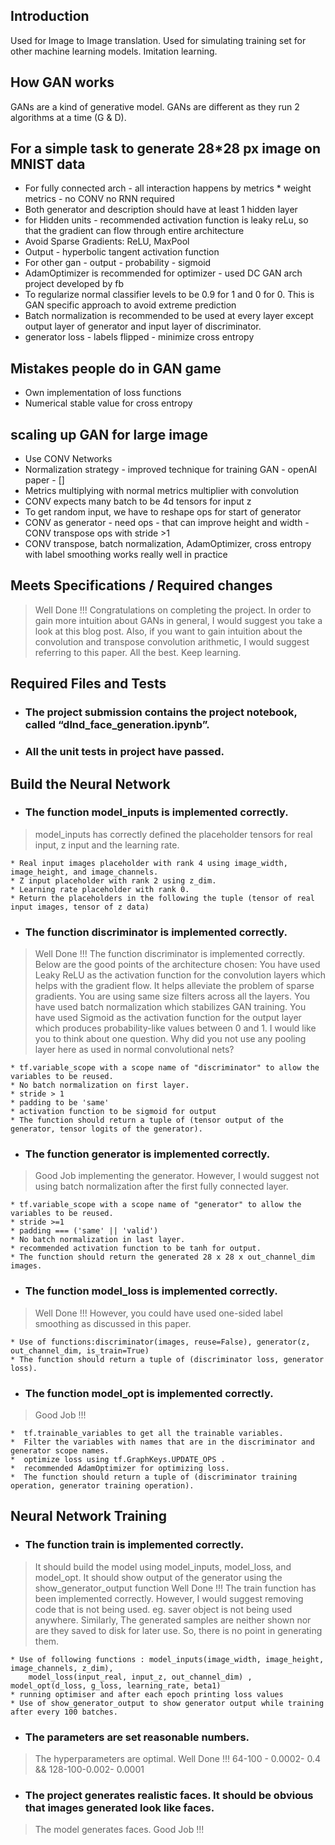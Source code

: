 ## Introduction
Used for Image to Image translation.
Used for simulating training set for other machine learning models.
Imitation learning.

## How GAN works
GANs are a kind of generative model.
GANs are different as they run 2 algorithms at a time (G & D).

## For a simple task to  generate 28*28 px image on MNIST data

* For fully connected arch - all interaction happens by metrics * weight metrics - no CONV no RNN required
* Both generator and description should have at least 1 hidden layer
* for Hidden units - recommended activation function is leaky reLu, so that the gradient can flow through entire architecture
* Avoid Sparse Gradients: ReLU, MaxPool
* Output - hyperbolic tangent activation function
* For other gan - output - probability - sigmoid
* AdamOptimizer is recommended for optimizer - used DC GAN arch project developed by fb
* To regularize normal classifier levels to be 0.9 for 1 and 0 for 0. This is GAN specific approach to avoid extreme prediction
* Batch normalization is recommended to be used at every layer except output layer of generator and input layer of discriminator.
* generator loss - labels flipped - minimize cross entropy

## Mistakes people do in GAN game
* Own implementation of loss functions
* Numerical stable value for cross entropy

## scaling up GAN for large image
* Use CONV Networks
* Normalization strategy - improved technique for training GAN - openAI paper - []
* Metrics multiplying with normal metrics multiplier with convolution
* CONV expects many batch to be 4d tensors for input z
* To get random input, we have to reshape ops for start of generator
* CONV as generator - need ops - that can improve height and width - CONV transpose ops with stride >1
* CONV transpose, batch normalization, AdamOptimizer, cross entropy with label smoothing works really well in practice


##  Meets Specifications / Required changes 
>Well Done !!! Congratulations on completing the project.
In order to gain more intuition about GANs in general, I would suggest you take a look at this blog post. Also, if you want to gain intuition about the convolution and transpose convolution arithmetic, I would suggest referring to this paper.
All the best. Keep learning.


## Required Files and Tests

* ### The project submission contains the project notebook, called “dlnd_face_generation.ipynb”.
* ### All the unit tests in project have passed.


## Build the Neural Network

* ### The function model_inputs is implemented correctly.
>model_inputs has correctly defined the placeholder tensors for real input, z input and the learning rate.

	* Real input images placeholder with rank 4 using image_width, image_height, and image_channels.
	* Z input placeholder with rank 2 using z_dim.
	* Learning rate placeholder with rank 0.
	* Return the placeholders in the following the tuple (tensor of real input images, tensor of z data)

* ### The function discriminator is implemented correctly.
>Well Done !!! The function discriminator is implemented correctly. Below are the good points of the architecture chosen:
You have used Leaky ReLU as the activation function for the convolution layers which helps with the gradient flow. It helps alleviate the problem of sparse gradients.
You are using same size filters across all the layers.
You have used batch normalization which stabilizes GAN training.
You have used Sigmoid as the activation function for the output layer which produces probability-like values between 0 and 1.
I would like you to think about one question. Why did you not use any pooling layer here as used in normal convolutional nets?

	* tf.variable_scope with a scope name of "discriminator" to allow the variables to be reused.
	* No batch normalization on first layer.
	* stride > 1
	* padding to be 'same'
	* activation function to be sigmoid for output
	* The function should return a tuple of (tensor output of the generator, tensor logits of the generator).
	

* ### The function generator is implemented correctly.
>Good Job implementing the generator. However, I would suggest not using batch normalization after the first fully connected layer.

	* tf.variable_scope with a scope name of "generator" to allow the variables to be reused.
	* stride >=1
	* padding === ('same' || 'valid')
	* No batch normalization in last layer.
	* recommended activation function to be tanh for output.
	* The function should return the generated 28 x 28 x out_channel_dim images.

* ### The function model_loss is implemented correctly.
>Well Done !!! However, you could have used one-sided label smoothing as discussed in this paper.
 
	* Use of functions:discriminator(images, reuse=False), generator(z, out_channel_dim, is_train=True) 
	* The function should return a tuple of (discriminator loss, generator loss).

* ### The function model_opt is implemented correctly.
>Good Job !!!
	
	*  tf.trainable_variables to get all the trainable variables.
	*  Filter the variables with names that are in the discriminator and generator scope names.
	*  optimize loss using tf.GraphKeys.UPDATE_OPS .
	*  recommended AdamOptimizer for optimizing loss.
	*  The function should return a tuple of (discriminator training operation, generator training operation).

## Neural Network Training

* ### The function train is implemented correctly.
>It should build the model using model_inputs, model_loss, and model_opt.
It should show output of the generator using the show_generator_output function
Well Done !!! The train function has been implemented correctly. However, I would suggest removing code that is not being used. eg. saver object is not being used anywhere. Similarly, The generated samples are neither shown nor are they saved to disk for later use. So, there is no point in generating them.

	* Use of following functions : model_inputs(image_width, image_height, image_channels, z_dim),
		model_loss(input_real, input_z, out_channel_dim) , model_opt(d_loss, g_loss, learning_rate, beta1)
	* running optimiser and after each epoch printing loss values
	* Use of show_generator_output to show generator output while training after every 100 batches.	


* ### The parameters are set reasonable numbers.
>The hyperparameters are optimal. Well Done !!!
64-100 - 0.0002- 0.4 && 128-100-0.002- 0.0001

* ### The project generates realistic faces. It should be obvious that images generated look like faces.
>The model generates faces. Good Job !!!
 